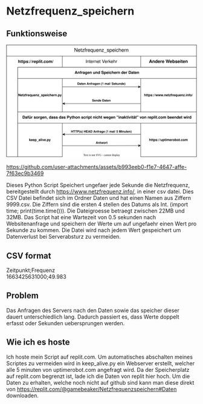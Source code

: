 # Netzfrequenz_speichern #
## Funktionsweise ##

![](./Netzfrequenz_speichern/Netzfrequenz_speichern.drawio.svg)

https://github.com/user-attachments/assets/b993eeb0-f1e7-4647-affe-7f63ec9b3469

Dieses Python Script Speichert ungefaer jede Sekunde die Netzfrequenz, bereitgestellt durch https://www.netzfrequenz.info/, in einer csv datei. Dies CSV Datei befindet sich im Ordner Daten und hat einen Namen aus Ziffern 9999.csv. Die Ziffern sind die ersten 4 stellen des Datums als Int. (import time; print(time.time())). Die Dateigroesse betraegt zwischen 22MB und 32MB. Das Script hat eine Wartezeit von 0.5 sekunden nach Websitenanfrage und speichern der Werte um auf ungefaehr einen Wert pro Sekunde zu kommen. Die Datei wird nach jedem Wert gespeichert um Datenverlust bei Serverabsturz zu vermeiden.
## CSV format ## 
Zeitpunkt;Frequenz<br>
1663425631000;49.983

## Problem  ##
Das Anfragen des Servers nach den Daten sowie das speicher dieser dauert unterschiedlich lang. Dadurch passiert es, dass Werte doppelt erfasst oder Sekunden uebersprungen werden.

## Wie ich es hoste ##
Ich hoste mein Script auf replit.com. Um automatisches abschalten meines Scriptes zu vermeiden wird in keep_alive.py ein Webserver erstellt, welcher alle 5 minuten von uptimerobot.com angefragt wird. Da der Speicherplatz auf replit.com begrenzt ist, lade ich die Daten von replit hier hoch. Um die Daten zu erhalten, welche noch nicht auf github sind kann man diese direkt von https://replit.com/@gamebeaker/Netzfrequenzspeichern#Daten downloaden.
